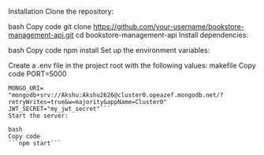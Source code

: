 Installation
Clone the repository:

bash
Copy code
git clone https://github.com/your-username/bookstore-management-api.git
cd bookstore-management-api
Install dependencies:

bash
Copy code
npm install
Set up the environment variables:

Create a .env file in the project root with the following values:
makefile
Copy code
PORT=5000
```
MONGO_URI= "mongodb+srv://Akshu:Akshu2626@cluster0.opeazef.mongodb.net/?retryWrites=true&w=majority&appName=Cluster0"
JWT_SECRET="my_jwt_secret"```
Start the server:

bash
Copy code
```npm start```
